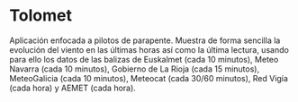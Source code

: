 # Tolomet
Aplicación enfocada a pilotos de parapente. Muestra de forma sencilla la evolución del viento en las últimas horas así como la última lectura, usando para ello los datos de las balizas de Euskalmet (cada 10 minutos), Meteo Navarra (cada 10 minutos), Gobierno de La Rioja (cada 15 minutos), MeteoGalicia (cada 10 minutos), Meteocat (cada 30/60 minutos), Red Vigía (cada hora) y AEMET (cada hora).
